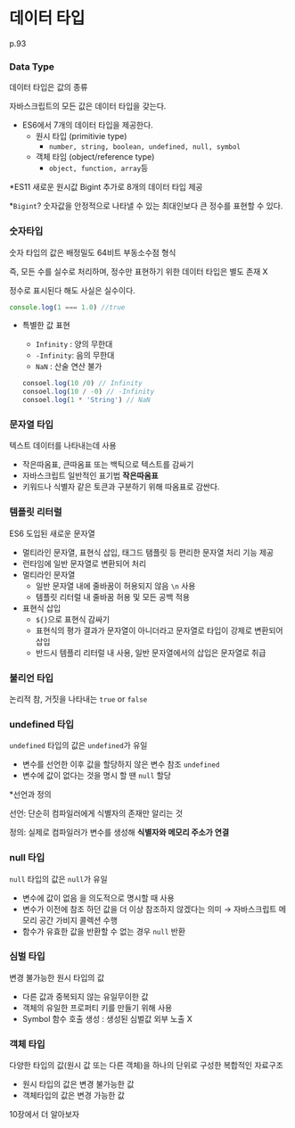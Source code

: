 # 데이터 타입

p.93

### Data Type

데이터 타입은 값의 종류

자바스크립트의 모든 값은 데이터 타입을 갖는다. 

- ES6에서 7개의 데이터 타입을 제공한다.
    - 원시 타입 (primitivie type)
        - `number, string, boolean, undefined, null, symbol`
    - 객체 타임 (object/reference type)
        - `object, function, array`등

*ES11 새로운 원시값 Bigint 추가로 8개의 데이터 타입 제공 

*`Bigint`? 숫자값을 안정적으로 나타낼 수 있는 최대인보다 큰 정수를 표현할 수 있다. 

### 숫자타입

숫자 타입의 값은 배정밀도 64비트 부동소수점 형식

즉, 모든 수를 실수로 처리하며, 정수만 표현하기 위한 데이터 타입은 별도 존재 X

정수로 표시된다 해도 사실은 실수이다. 

```jsx
console.log(1 === 1.0) //true
```

- 특별한 값 표현
    - `Infinity` : 양의 무한대
    - `-Infinity`: 음의 무한대
    - `NaN` : 산술 연산 불가
    
    ```jsx
    consoel.log(10 /0) // Infinity
    consoel.log(10 / -0) // -Infinity
    consoel.log(1 * 'String') // NaN
    ```
    

### 문자열 타입

텍스트 데이터를 나타내는데 사용 

- 작은따옴표, 큰따옴표 또는 백틱으로 텍스트를 감싸기
- 자바스크립트 일반적인 표기법 **작은따옴표**
- 키워드나 식별자 같은 토큰과 구분하기 위해 따옴표로 감싼다.

### 템플릿 리터럴

ES6 도입된 새로운 문자열

- 멀티라인 문자열, 표현식 삽입, 태그드 탬플릿 등 편리한 문자열 처리 기능 제공
- 런타임에 일반 문자열로 변환되어 처리
- 멀티라인 문자열
    - 일반 문자열 내에 줄바꿈이 허용되지 않음 `\n` 사용
    - 템플릿 리터럴 내 줄바꿈 허용 및 모든 공백 적용
- 표현식 삽입
    - `${}`으로 표현식 감싸기
    - 표현식의 평가 결과가 문자열이 아니더라고 문자열로 타입이 강제로 변환되어 삽입
    - 반드시 템플리 리터럴 내 사용, 일반 문자열에서의 삽입은 문자열로 취급

### 불리언 타입

논리적 참, 거짓을 나타내는 `true` or `false`

### undefined 타입

`undefined` 타입의 값은 `undefined`가 유일 

- 변수를 선언한 이후 값을 할당하지 않은 변수 참조 `undefined`
- 변수에 값이 없다는 것을 명시 할 땐 `null` 할당

*선언과 정의 

선언: 단순히 컴파일러에게 식별자의 존재만 알리는 것

정의: 실제로 컴파일러가 변수를 생성해 **식별자와 메모리 주소가 연결**

### null 타입

`null` 타입의 값은 `null`가 유일 

- 변수에 값이 없음 을 의도적으로 명시할 때 사용
- 변수가 이전에 참조 하던 값을 더 이상 참조하지 않겠다는 의미 
→ 자바스크립트 메모리 공간 가비지 콜렉션 수행
- 함수가 유효한 값을 반환할 수 없는 경우 `null` 반환

### 심벌 타입

변경 불가능한 원시 타입의 값 

- 다른 값과 중복되지 않는 유일무이한 값
- 객체의 유일한 프로퍼티 키를 만들기 위해 사용
- Symbol 함수 호출 생성 : 생성된 심벌값 외부 노출 X

### 객체 타입

다양한 타입의 값(원시 값 또는 다른 객체)을 하나의 단위로 구성한 복합적인 자료구조

- 원시 타입의 값은 변경 불가능한 값
- 객체타입의 값은 변경 가능한 값

10장에서 더 알아보자
